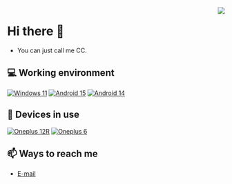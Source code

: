 <img align="right" src="https://github-readme-stats.vercel.app/api?username=Cccc-owo&include_all_commits=true&show_icons=true&hide_title=true&hide_border=true" />

# Hi there 👋

- You can just call me CC.

## 💻 Working environment

[![Windows 11](https://img.shields.io/badge/Windows%2011-00adef?style=flat-square&logo=windows&logoColor=ffffff)](https://www.microsoft.com/zh-cn/windows/windows-11/)
[![Android 15](https://img.shields.io/badge/Android%2015%20(ColorOS)-0265fe?style=flat-square&logo=android&logoColor=ffffff)](https://www.coloros.com/)
[![Android 14](https://img.shields.io/badge/Android%2014%20(LineageOS)-3ddc84?style=flat-square&logo=android&logoColor=ffffff)](https://lineageos.org/)

## 📱 Devices in use

[![Oneplus 12R](https://img.shields.io/badge/Oneplus%2012R-dd4814?style=flat-square&logo=oneplus&logoColor=ffffff)](https://www.oneplus.com/)
[![Oneplus 6](https://img.shields.io/badge/Oneplus%206-dd4814?style=flat-square&logo=oneplus&logoColor=ffffff)](https://www.oneplus.com/)

## 📫 Ways to reach me

- [E-mail](mailto:me@iscccc.eu.org)

<!--
**Cccc-owo/Cccc-owo** is a ✨ _special_ ✨ repository because its `README.md` (this file) appears on your GitHub profile.

Here are some ideas to get you started:

- 🔭 I’m currently working on ...
- 🌱 I’m currently learning ...
- 👯 I’m looking to collaborate on ...
- 🤔 I’m looking for help with ...
- 💬 Ask me about ...
- 📫 How to reach me: ...
- 😄 Pronouns: ...
- ⚡ Fun fact: ...
-->
